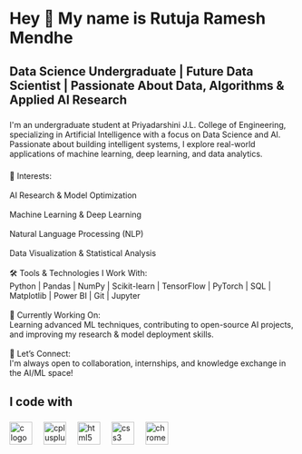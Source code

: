 <h1 align="left">Hey 👋 My name is Rutuja Ramesh Mendhe</h1>

###

<h2 align="left">Data Science Undergraduate | Future Data Scientist | Passionate About Data, Algorithms & Applied AI Research</h2>

###

<p align="left">I'm an undergraduate student at Priyadarshini J.L. College of Engineering, specializing in Artificial Intelligence with a focus on Data Science and AI. Passionate about building intelligent systems, I explore real-world applications of machine learning, deep learning, and data analytics.</p>

###

<p align="left">🔬 Interests:<br><br>AI Research & Model Optimization<br><br>Machine Learning & Deep Learning<br><br>Natural Language Processing (NLP)<br><br>Data Visualization & Statistical Analysis<br><br>🛠️ Tools & Technologies I Work With:<br>Python | Pandas | NumPy | Scikit-learn | TensorFlow | PyTorch | SQL | Matplotlib | Power BI | Git | Jupyter<br><br>🚀 Currently Working On:<br>Learning advanced ML techniques, contributing to open-source AI projects, and improving my research & model deployment skills.<br><br>📌 Let’s Connect:<br>I'm always open to collaboration, internships, and knowledge exchange in the AI/ML space!</p>

###

<h2 align="left">I code with</h2>

###

<div align="left">
  <img src="https://cdn.jsdelivr.net/gh/devicons/devicon/icons/c/c-original.svg" height="40" alt="c logo"  />
  <img width="12" />
  <img src="https://cdn.jsdelivr.net/gh/devicons/devicon/icons/cplusplus/cplusplus-original.svg" height="40" alt="cplusplus logo"  />
  <img width="12" />
  <img src="https://cdn.jsdelivr.net/gh/devicons/devicon/icons/html5/html5-original.svg" height="40" alt="html5 logo"  />
  <img width="12" />
  <img src="https://cdn.jsdelivr.net/gh/devicons/devicon/icons/css3/css3-original.svg" height="40" alt="css3 logo"  />
  <img width="12" />
  <img src="https://cdn.jsdelivr.net/gh/devicons/devicon/icons/chrome/chrome-original.svg" height="40" alt="chrome logo"  />
</div>

###
